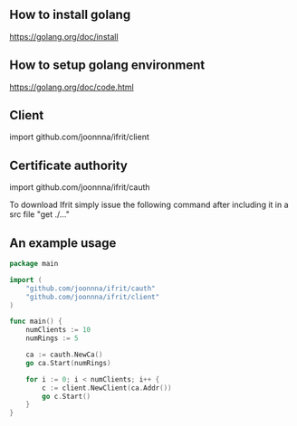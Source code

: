## How to install golang 
https://golang.org/doc/install

## How to setup golang environment 
https://golang.org/doc/code.html

## Client
import github.com/joonnna/ifrit/client

## Certificate authority
import github.com/joonnna/ifrit/cauth

To download Ifrit simply issue the following command after including it in a src file "get ./..."

## An example usage

```go
package main

import (
	"github.com/joonnna/ifrit/cauth"
	"github.com/joonnna/ifrit/client"	
)

func main() {
	numClients := 10
	numRings := 5

	ca := cauth.NewCa()
	go ca.Start(numRings)

	for i := 0; i < numClients; i++ {
		c := client.NewClient(ca.Addr())
		go c.Start()
	}
}
```


